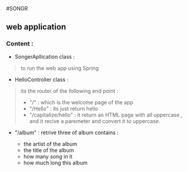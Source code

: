 #SONGR
## web application 
### Content :
* SongerApllication class :
> to run the web app using Spring 
> 
* HelloController class :
> its the router of the following end point :
>   * "/" : which is the welcome page of the app
>   * "/Hello" : its just return hello 
>   * "/capitalize/hello" : it return an HTML page with all uppercase , and it recive a paremeter and convert it to uppercase.

  * "/album" : retrive three of album contains :

    * the artist of the album
    * the title of the album
    * how many song in it
    * how much long this album
    